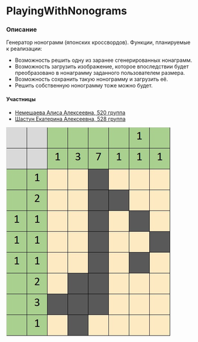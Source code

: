 # PlayingWithNonograms
### Описание ###
Генератор нонограмм (японских кроссвордов). Функции, планируемые к реализации:
- Возможность решить одну из заранее сгенерированных нонаграмм.
- Возможность загрузить изображение, которое впоследствии будет преобразовано в нонаграмму заданного пользователем размера.
- Возможность сохранить такую нонограмму и загрузить её.
- Решить собственную нонограмму тоже можно будет.
#### Участницы ####
- [Немешаева Алиса Алексеевна, 520 группа](https://github.com/rt2122)
- [Шастун Екатерина Алексеевна, 528 группа](https://github.com/kateya)

![Пример нонограммы](./PWF_preview.jpg)
